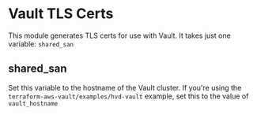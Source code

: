 # Vault TLS Certs

This module generates TLS certs for use with Vault. It takes just one variable: `shared_san`

## shared_san

Set this variable to the hostname of the Vault cluster. If you're using the `terraform-aws-vault/examples/hvd-vault` example, set this to the value of `vault_hostname`